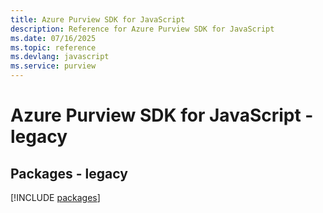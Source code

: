 ```yaml
---
title: Azure Purview SDK for JavaScript
description: Reference for Azure Purview SDK for JavaScript
ms.date: 07/16/2025
ms.topic: reference
ms.devlang: javascript
ms.service: purview
---
```

# Azure Purview SDK for JavaScript - legacy
## Packages - legacy
[!INCLUDE [packages](purview-index.md)]